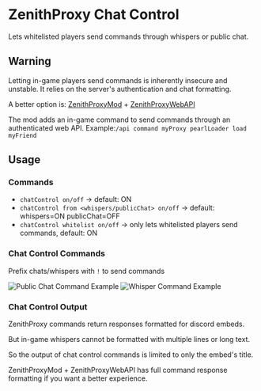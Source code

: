 # ZenithProxy Chat Control

Lets whitelisted players send commands through whispers or public chat.

## Warning

Letting in-game players send commands is inherently insecure and unstable. It relies on the server's authentication and chat formatting.

A better option is: [ZenithProxyMod](https://github.com/rfresh2/ZenithProxyMod#web-api-commands) + [ZenithProxyWebAPI](https://github.com/rfresh2/ZenithProxyWebAPI)

The mod adds an in-game command to send commands through an authenticated web API. Example:`/api command myProxy pearlLoader load myFriend`

## Usage

### Commands

* `chatControl on/off` -> default: ON
* `chatControl from <whispers/publicChat> on/off` -> default: whispers=ON publicChat=OFF
* `chatControl whitelist on/off` -> only lets whitelisted players send commands, default: ON

### Chat Control Commands

Prefix chats/whispers with `!` to send commands

<img src="https://i.imgur.com/2rCu4Vt.png" alt="Public Chat Command Example">

<img src="https://i.imgur.com/84SKv5s.png" alt="Whisper Command Example">

### Chat Control Output

ZenithProxy commands return responses formatted for discord embeds.

But in-game whispers cannot be formatted with multiple lines or long text.

So the output of chat control commands is limited to only the embed's title.

ZenithProxyMod + ZenithProxyWebAPI has full command response formatting if you want a better experience.
